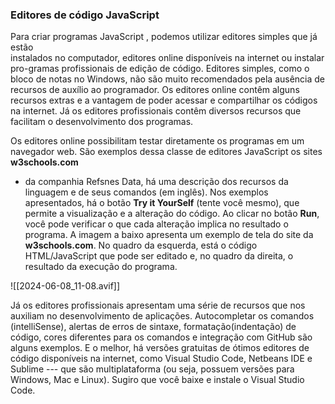 ### Editores de código JavaScript

Para criar programas JavaScript , podemos utilizar editores simples que já estão  
instalados no computador, editores online disponíveis na internet ou instalar 
pro-gramas profissionais de edição de código. Editores simples, como o bloco de 
notas  no Windows, não são muito recomendados pela ausência de recursos de auxílio 
ao  programador. Os editores online contêm alguns recursos extras e a vantagem 
de poder acessar e compartilhar os códigos na internet. Já os editores profissionais 
contêm diversos recursos que facilitam o desenvolvimento dos programas.

Os editores online possibilitam testar diretamente os programas em um navegador 
web. São exemplos dessa classe de editores JavaScript os sites **w3schools.com** 
- da companhia Refsnes Data, há uma descrição dos recursos da linguagem e de seus 
comandos (em inglês). Nos exemplos apresentados, há o botão **Try it YourSelf** 
(tente você mesmo), que permite a visualização e a alteração do código. Ao clicar 
no botão **Run**, você pode verificar o que cada alteração implica no resultado 
o programa. A imagem a baixo apresenta um exemplo de tela do site da 
**w3schools.com**. No quadro da esquerda, está o código HTML/JavaScript que pode 
ser editado e, no quadro da direita, o resultado da execução do programa.

![[2024-06-08_11-08.avif]]

Já os editores profissionais apresentam uma série de recursos que nos auxiliam no 
desenvolvimento de aplicações. Autocompletar os comandos (intelliSense), alertas 
de erros de sintaxe, formatação(indentação) de código, cores diferentes para os 
comandos e integração com GitHub são alguns exemplos. E o melhor, há versões 
gratuitas de ótimos editores de código disponíveis na internet, como 
Visual Studio Code, Netbeans IDE e Sublime --- que são multiplataforma (ou seja, 
possuem versões para Windows, Mac e Linux). Sugiro que você baixe e instale o 
Visual Studio Code.

